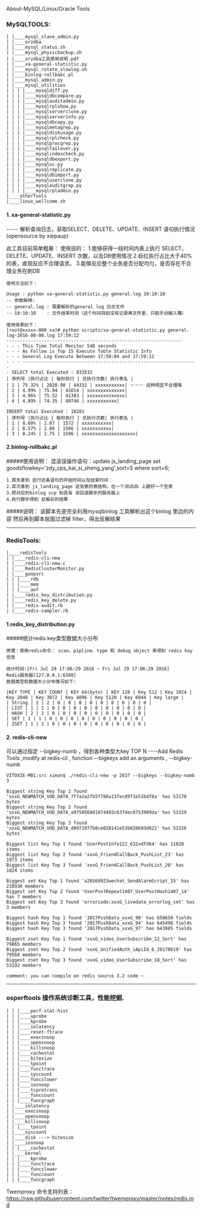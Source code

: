 
About-MySQL/Linux/Oracle Tools


### MySQLTOOLS:

```
| |____mysql_slave_admin.py
| |____orzdba
| |____mysql_status.sh
| |____mysql_physicbackup.sh
| |____orzdba工具使用说明.pdf
| |____xa-general-statistic.py
| |____mysql_rotate_slowlog.sh
| |____binlog-rollbakc.pl
| |____mysql_admin.py
| |____mysql_utilities
| | | |____mysqldiff.py
| | | |____mysqldbcompare.py
| | | |____mysqlauditadmin.py
| | | |____mysqlrplshow.py
| | | |____mysqlserverclone.py
| | | |____mysqlserverinfo.py
| | | |____mysqldbcopy.py
| | | |____mysqlmetagrep.py
| | | |____mysqldiskusage.py
| | | |____mysqlrplcheck.py
| | | |____mysqlprocgrep.py
| | | |____mysqlfailover.py
| | | |____mysqlindexcheck.py
| | | |____mysqldbexport.py
| | | |____mysqluc.py
| | | |____mysqlreplicate.py
| | | |____mysqldbimport.py
| | | |____mysqluserclone.py
| | | |____mysqlauditgrep.py
| | | |____mysqlrpladmin.py
|____otherTools
|____linux_wellcome.sh
```

#### 1. xa-general-statistic.py 

----- 解析查询日志，获取SELECT、DELETE、UPDATE、INSERT 语句执行情况(opensource by xiepaup)

此工具目前简单粗暴： 使用目的： 
	1.能够获得一段时间内表上执行 SELECT、DELETE、UPDATE、INSERT 次数，以及DB使用情况 
	2.标红执行占比大于40% 的表，直观反应不合理请求。 
	3.能够反应整个业务是否分配均匀，是否存在不合理业务在刷DB
```
使用方法如下：

Usage : python xa-general-statistic.py general.log 10:10:10
-- 参数解释:
-- general.log : 需要解析的general log 日志文件
-- 10:10:10    : 文件结束时间（这个时间目前没有记录再文件里，只能手动输入囖）

使用效果如下： 
[root@xxxxx-000 xa]# python scripts/xa-general-statistic.py general-log-2016-08-08.log 17:59:12 
----------------------------------------------------------------- 
- - - This Time Total Monitor 548 seconds 
- - - As Follow is Top 15 Execute Table Statistic Info 
- - - General Log Execute Between 17:50:04 and 17:59:12
- - - ----------------------------------------------------------------- 
- SELECT total Executed : 833532
| 序列号 |执行占比 | 每秒执行 | 总执行次数| 执行表名 |
| 1 | 75.32% | 2820.90 | 44332 | xxxxxxxxxxx| －－－ 这种明显不合理咯 
| 2 | 4.99% | 75.94 | 41614 | xxxxxxxxxxxxxx| 
| 3 | 4.96% | 75.52 | 41383 | xxxxxxxxxxxxxx| 
| 4 | 4.89% | 74.35 | 40746 | xxxxxxxxxxx|

INSERT total Executed : 18281
| 序列号 |执行占比 | 每秒执行 | 总执行次数| 执行表名 |
| 1 | 8.60% | 2.87 | 1572 | xxxxxxxxxxx| 
| 2 | 8.57% | 2.86 | 1566 | xxxxxxxxxxx| 
| 3 | 8.24% | 2.75 | 1506 | xxxxxxxxxxxxxxxxxxxx|
```

#### 2.binlog-rollbakc.pl 

#####使用说明： 混滚误操作语句：update js_landing_page set goodsflowkey='zdy_cps_kai_si_sheng_yang',sort=5 where sort=6;

	1.首先拿到 这行这条语句的开始时间以及结束时间： 
	2.其次拿到 js_landing_page 这张表的表结构，在一个测试db 上建好一个空表 
	3.把对应的binlog scp 到具有 该回滚脚步的服务器上 
	4.执行脚步得到 反解后的结果 

#####说明： 该脚本先是完全利用mysqlbinlog 工具解析出这个binlog 里边的内容 然后再到脚本层面过滤掉 filter，得出反解结果

--------------------------------------------------------------

### RedisTools:

```
|____redisTools
| |____redis-cli-new
| |____redis-cli-new.c
| |____RedisClusterMonitor.py
| |____goopsrc
| | |____rdb
| | |____mem
| | |____aof
| |____redis_key_distribution.py
| |____redis_key_delete.py
| |____redis-audit.rb
| |____redis-sampler.rb
```

#### 1.redis_key_distribution.py 

#####统计redis key类型数据大小分布 

	原理：使用redis命令： scan、pipline、type 和 debug object 来得到 redis key 信息

```
统计时间:[Fri Jul 29 17:06:29 2016 ~ Fri Jul 29 17:06:29 2016] 
Redis服务器[127.0.0.1:6388] 
数据类型和数据大小分布情况如下:

|KEY TYPE | KEY COUNT | KEY 64(byte) | KEY 128 | Key 512 | Key 1024 | Key 2048 | Key 3072 | Key 4096 | Key 5120 | Key 6044 | Key large | 
| String | 2 | 2 | 0 | 0 | 0 | 0 | 0 | 0 | 0 | 0 | 0 | 
| LIST | 1 | 1 | 0 | 0 | 0 | 0 | 0 | 0 | 0 | 0 | 0 | 
| HASH | 2 | 2 | 0 | 0 | 0 | 0 | 0 | 0 | 0 | 0 | 0 |
| SET | 1 | 1 | 0 | 0 | 0 | 0 | 0 | 0 | 0 | 0 | 0 | 
| ZSET | 1 | 1 | 0 | 0 | 0 | 0 | 0 | 0 | 0 | 0 | 0 |

```

#### 2. redis-cli-new 
可以通过指定 --bigkey-numb ，得到各种类型大key TOP N
----Add Redis Tools ,modify at redis-cli , function --bigkeys
add an arguments , --bigkey-numb

```
VITOXIE-MB1:src xiean$ ./redis-cli-new -p 2837 --bigkeys --bigkey-numb 3

Biggest string Key Top 1 found 'xxxG_NEWMATCH_VOD_DATA_7f7a2a2fb5f780a13fecd9f1e51bdf8a' has 53170 bytes 
Biggest string Key Top 2 found 'xxxG_NEWMATCH_VOD_DATA_a9758560d1874493c637dec0753909da' has 53159 bytes 
Biggest string Key Top 3 found 'xxxG_NEWMATCH_VOD_DATA_d0971977b0ce028141e53b020b93d822' has 53156 bytes 

Biggest list Key Top 1 found 'UserPostInfo122_632xdfd64' has 11028 items 
Biggest list Key Top 2 found 'xxxG_FriendCallBack_PushList_23' has 1973 items 
Biggest list Key Top 3 found 'xxxG_FriendCallBack_PushList_20' has 1824 items 

Biggest set Key Top 1 found 'a20160923wechat_SendAlarmScript_15' has 228936 members 
Biggest set Key Top 2 found 'UserPostRepeat1407_UserPostHash1407_14' has 7 members 
Biggest set Key Top 3 found 'errorcode:xxxG_livedata_errorlog_set' has 3 members 

Biggest hash Key Top 1 found '2017PushData_xxxG_90' has 650650 fields 
Biggest hash Key Top 2 found '2017PushData_xxxG_94' has 645498 fields 
Biggest hash Key Top 3 found '2017PushData_xxxG_97' has 643985 fields 

Biggest zset Key Top 1 found 'xxxG_video_UserSubscribe_12_Sort' has 79865 members 
Biggest zset Key Top 2 found 'xxxG_UnifiedAuth_iApiId_6_20170619' has 79568 members 
Biggest zset Key Top 3 found 'xxxG_video_UserSubscribe_18_Sort' has 53192 members

comment: you can compile on redis source 3.2 code ~
```


---------------------------------------------------

### osperftools  操作系统诊断工具，性能挖掘.

```
| | |____perf-stat-hist
| | |____uprobe
| | |____kprobe
| | |____iolatency
| | |____reset-ftrace
| | |____execsnoop
| | |____opensnoop
| | |____killsnoop
| | |____cachestat
| | |____bitesize
| | |____tpoint
| | |____functrace
| | |____syscount
| | |____funcslower
| | |____iosnoop
| | |____tcpretrans
| | |____funccount
| | |____funcgraph
| |____iolatency
| |____execsnoop
| |____opensnoop
| |____killsnoop
| | |____tpoint
| |____syscount
| |____disk ---> bitesize
| |____iosnoop
| | |____cachestat
| |____kernel
| | |____kprobe
| | |____functrace
| | |____funcslower
| | |____funccount
| | |____funcgraph
```



Twemproxy 命令支持列表： https://raw.githubusercontent.com/twitter/twemproxy/master/notes/redis.md
